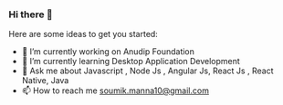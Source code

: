 ### Hi there 👋


Here are some ideas to get you started:

- 🔭 I’m currently working on Anudip Foundation
- 🌱 I’m currently learning Desktop Application Development 
- 💬 Ask me about  Javascript , Node Js , Angular Js, React Js , React Native, Java
- 📫 How to reach me soumik.manna10@gmail.com
